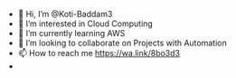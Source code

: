 - 👋 Hi, I’m @Koti-Baddam3
- 👀 I’m interested in Cloud Computing
- 🌱 I’m currently learning AWS
- 💞️ I’m looking to collaborate on Projects with Automation
- 📫 How to reach me https://wa.link/8bo3d3
- 

<!---
Koti-Baddam3/Koti-Baddam3 is a ✨ special ✨ repository because its `README.md` (this file) appears on your GitHub profile.
You can click the Preview link to take a look at your changes.
--->
